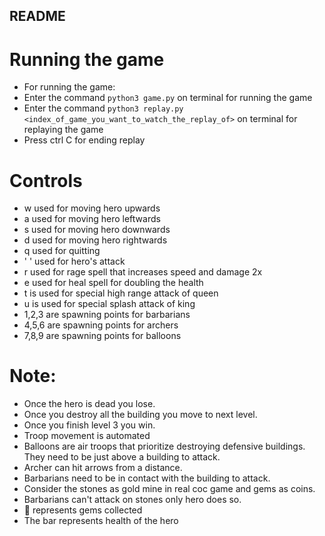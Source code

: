 ## README

# Running the game
- For running the game:
- Enter the command ```python3 game.py``` on terminal for running the game
- Enter the command ```python3 replay.py <index_of_game_you_want_to_watch_the_replay_of>``` on terminal for replaying the game
- Press ctrl C for ending replay

# Controls
- w used for moving hero upwards
- a used for moving hero leftwards
- s used for moving hero downwards
- d used for moving hero rightwards
- q used for quitting
- ' ' used for hero's attack 
- r used for rage spell that increases speed and damage 2x
- e used for heal spell for doubling the health
- t is used for special high range attack of queen
- u is used for special splash attack of king
- 1,2,3 are spawning points for barbarians
- 4,5,6 are spawning points for archers
- 7,8,9 are spawning points for balloons

# Note:

- Once the hero is dead you lose.
- Once you destroy all the building you move to next level.
- Once you finish level 3 you win.
- Troop movement is automated
- Balloons are air troops that prioritize destroying defensive buildings. They need to be just above a building to attack.
- Archer can hit arrows from a distance.
- Barbarians need to be in contact with the building to attack.
- Consider the stones as gold mine in real coc game and gems as coins.
- Barbarians can't attack on stones only hero does so.
- 💎 represents gems collected 
- The bar represents health of the hero
